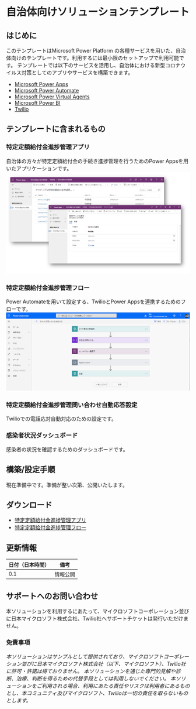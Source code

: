 # 自治体向けソリューションテンプレート
## はじめに
このテンプレートはMicrosoft Power Platform の各種サービスを用いた、自治体向けのテンプレートです。利用するには最小限のセットアップで利用可能です。
テンプレートでは以下のサービスを活用し、自治体における新型コロナウイルス対策としてのアプリやサービスを構築できます。
- [Microsoft Power Apps](https://powerapps.microsoft.com/)
- [Microsoft Power Automate](https://flow.microsoft.com/)
- [Microsoft Power Virtual Agents](https://powervirtualagents.microsoft.com/)
- [Microsoft Power BI](https://powerbi.microsoft.com/)
- [Twilio](https://www.twilio.com/ja/)

## テンプレートに含まれるもの
### 特定定額給付金進捗管理アプリ
自治体の方々が特定定額給付金の手続き進捗管理を行うためのPower Appsを用いたアプリケーションです。
![特定定額給付金進捗管理アプリの画面](doc-images/PowerApps-SubsidyManager.png)

### 特定定額給付金進捗管理フロー
Power Automateを用いて設定する、TwilioとPower Appsを連携するためのフローです。
![特定定額給付金進捗管理フローの設定画面](doc-images/PowerAutomate-SubsidyCall.png)

### 特定定額給付金進捗管理問い合わせ自動応答設定
Twilioでの電話応対自動対応のための設定です。

### 感染者状況ダッシュボード
感染者の状況を確認するためのダッシュボードです。

## 構築/設定手順
現在準備中です。準備が整い次第、公開いたします。

## ダウンロード
- [特定定額給付金進捗管理アプリ](solution/特定定額給付金進捗管理アプリ_1_0_0_0.zip)
- [特定定額給付金進捗管理フロー](solution/特定定額給付金進捗管理フロー_1_0_0_0.zip)

## 更新情報
日付（日本時間） | 備考
-|-
0.1|情報公開

## サポートへのお問い合わせ
本ソリューションを利用するにあたって、マイクロソフトコーポレーション並びに日本マイクロソフト株式会社、Twilio社へサポートチケットは発行いただけません。

### 免責事項
*本ソリューションはサンプルとして提供されており、マイクロソフトコーポレーション並びに日本マイクロソフト株式会社（以下、マイクロソフト）、Twilio社に許可・許諾は得ておりません。
本ソリューションを通じた専門的見解や診断、治療、判断を得るための代替手段としては利用しないでください。
本ソリューションをご利用される場合、利用にあたる責任やリスクは利用者にあるものとし、本コミュニティ及びマイクロソフト、Twilioは一切の責任を取らないものとします。*
